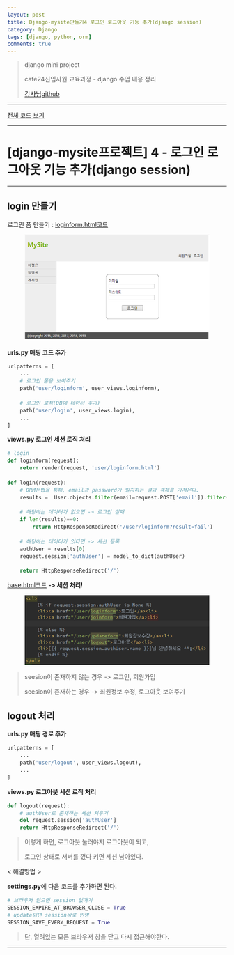 ```yaml
---
layout: post
title: Django-mysite만들기4 로그인 로그아웃 기능 추가(django session)
category: Django
tags: [django, python, orm]
comments: true
---
```


> django mini project
>
> cafe24신입사원 교육과정 - django 수업 내용 정리
>
> [강사님github](https://github.com/kickscar)



---



[전체 코드 보기](https://github.com/jungeunlee95/python-mysite)



---

# [django-mysite프로젝트] 4 - 로그인 로그아웃 기능 추가(django session)



------

## login 만들기

로그인 폼 만들기 : [loginform.html코드](https://github.com/jungeunlee95/python-mysite/blob/master/templates/user/loginform.html)

<center>
<figure>
<img src="/assets/post-img/django/loginform.png" alt="views">
<figcaption></figcaption>
</figure>
</center>



**urls.py 매핑 코드 추가**

```python
urlpatterns = [
	...
    # 로그인 폼을 보여주기
    path('user/loginform', user_views.loginform),
    
    # 로그인 로직(DB에 데이터 추가)
    path('user/login', user_views.login),
	...
]
```



**views.py 로그인 세션 로직 처리**

```python
# login
def loginform(request):
    return render(request, 'user/loginform.html')

def login(request):
    # ORM문법을 통해, email과 password가 일치하는 결과 객체를 가져온다.
    results =  User.objects.filter(email=request.POST['email']).filter(password=request.POST['password'])

    # 해당하는 데이터가 없으면 -> 로그인 실패
    if len(results)==0:
        return HttpResponseRedirect('/user/loginform?result=fail')

    # 해당하는 데이터가 있다면 -> 세션 등록
    authUser = results[0]
    request.session['authUser'] = model_to_dict(authUser)

    return HttpResponseRedirect('/')
```





 [base.html코드](https://github.com/jungeunlee95/python-mysite/blob/master/templates/base.html) **-> 세션 처리!**

<center>
<figure>
<img src="/assets/post-img/django/1561117372611.png" alt="views">
<figcaption></figcaption>
</figure>
</center>

> seesion이 존재하지 않는 경우 -> 로그인, 회원가입
>
> seesion이 존재하는 경우 -> 회원정보 수정, 로그아웃 보여주기







## logout 처리



**urls.py 매핑 경로 추가**

```python
urlpatterns = [
	...
    path('user/logout', user_views.logout),
	...
]
```



**views.py 로그아웃 세션 로직 처리**

```python
def logout(request):
    # authUser로 존재하는 세션 지우기
    del request.session['authUser']
    return HttpResponseRedirect('/')
```

> 이렇게 하면, 로그아웃 눌러야지 로그아웃이 되고, 
>
> 로그인 상태로 서버를 껐다 키면 세션 남아있다.



< 해결방법 >

**settings.py**에 다음 코드를 추가하면 된다.

```python
# 브라우저 닫으면 session 없애기
SESSION_EXPIRE_AT_BROWSER_CLOSE = True
# update되면 session바로 반영
SESSION_SAVE_EVERY_REQUEST = True
```

> 단, 열려있는 모든 브라우저 창을 닫고 다시 접근해야한다.

------




